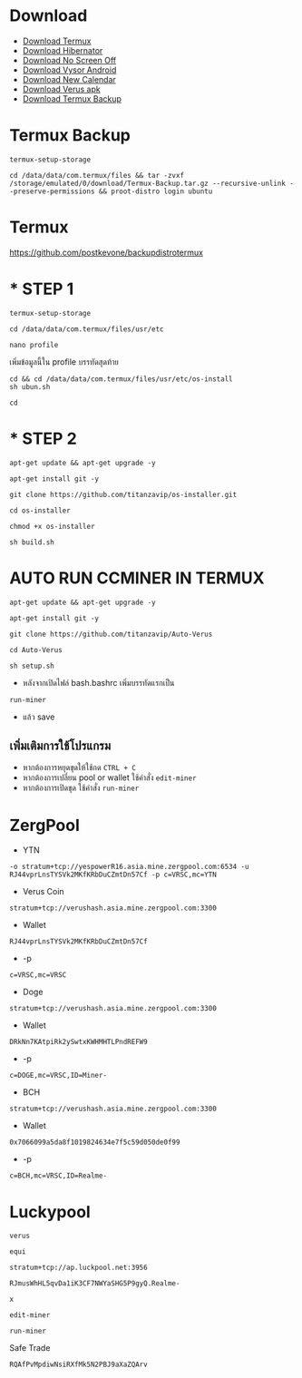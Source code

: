 # Download
* [ Download Termux ](https://download2263.mediafire.com/7etr61e7abygBR7BvgJDU6sobhsJ2TR7WsxitiuuCUY5l3WP86GnoKwMKXZQUzIAl2H55uWHVYUFed1QPdmJemZ4dO7z6iu73_p-TbzvcxKazda9GkkW23S6nagz9qiy7MIwQqFKK6c821ueiupKk5EHLRJE1bdTK5kyC9JOKN-R/ffgnbvqh7cbdhex/termux-app_v0.118.0%2Bgithub-debug_arm64-v8a.apk)
* [ Download Hibernator ](https://raw.githubusercontent.com/titanzavip/Verus-coin-miner/main/Hibernator%20v2.22.3%20%5BPremium%5D-M.apk)
* [ Download No Screen Off ](https://raw.githubusercontent.com/titanzavip/Verus-coin-miner/main/No%20Screen%20Off_v1.16_apkpure.com.apk)
* [ Download Vysor Android ](https://github.com/titanzavip/Verus-coin-miner/blob/main/Vysor%20Android.apk)
* [ Download New Calendar ](https://github.com/titanzavip/Verus-coin-miner/blob/main/New%20Calendar.apk)
* [ Download Verus apk ](https://github.com/VerusCoin/Verus-Mobile/releases/download/v0.3.0-24/VerusMobile-0.3.0-24.apk)
* [ Download Termux Backup ](https://download851.mediafire.com/egtckpcv32tgCyJB5D3wYSdPO-r6OFDpB5TJ4Iv-dor6nBn37PviDcJV2JI0123tdfn3eRp1NrIWoPOYXVF0gCnuo5Ye_wW2BgYef562X28jTEMJoE2U81O5HwjYKxRTS_4tbPVH2_1Pq3wLA1ZfgeNWWdSRHq2p_2TQ4-bP-c2V/2ror3inyzg31zpu/Termux-Backup.tar.gz)

# Termux Backup
```
termux-setup-storage
```
```
cd /data/data/com.termux/files && tar -zvxf /storage/emulated/0/download/Termux-Backup.tar.gz --recursive-unlink --preserve-permissions && proot-distro login ubuntu
```

# Termux 
https://github.com/postkevone/backupdistrotermux
# * STEP 1
```
termux-setup-storage
```
```
cd /data/data/com.termux/files/usr/etc
```
```
nano profile
```
เพิ่มข้อมูลนี้ใน profile บรรทัดสุดท้าย
```
cd && cd /data/data/com.termux/files/usr/etc/os-install
sh ubun.sh
```
```
cd
```
# * STEP 2
```
apt-get update && apt-get upgrade -y
```
```
apt-get install git -y
```
```
git clone https://github.com/titanzavip/os-installer.git
```
```
cd os-installer
```
```
chmod +x os-installer
```
```
sh build.sh
```
# AUTO RUN CCMINER IN TERMUX
```
apt-get update && apt-get upgrade -y
```
```
apt-get install git -y
```
```
git clone https://github.com/titanzavip/Auto-Verus
```
```
cd Auto-Verus
```
```
sh setup.sh
```
* หลังจากเปิดไฟล์ bash.bashrc เพิ่มบรรทัดแรกเป็น
```
run-miner
```
* แล้ว save

## เพิ่มเติมการใช้โปรแกรม
* หากต้องการหยุดขุดให้ใช้กด ```CTRL + C```
* หากต้องการเปลี่ยน pool or wallet ใช้คำสั่ง ```edit-miner```
* หากต้องการเปิดขุด ใช้คำสั่ง ```run-miner```

# ZergPool
* YTN
```
-o stratum+tcp://yespowerR16.asia.mine.zergpool.com:6534 -u RJ44vprLnsTYSVk2MKfKRbDuCZmtDn57Cf -p c=VRSC,mc=YTN
```
* Verus Coin
```
stratum+tcp://verushash.asia.mine.zergpool.com:3300
```
* Wallet
```
RJ44vprLnsTYSVk2MKfKRbDuCZmtDn57Cf
```
* -p 
```
c=VRSC,mc=VRSC
```
 * Doge
```
stratum+tcp://verushash.asia.mine.zergpool.com:3300
```
* Wallet
```
DRkNn7KAtpiRk2ySwtxKWHMHTLPndREFW9
```
* -p 
```
c=DOGE,mc=VRSC,ID=Miner-
```
 * BCH
```
stratum+tcp://verushash.asia.mine.zergpool.com:3300
```
* Wallet
```
0x7066099a5da8f1019824634e7f5c59d050de0f99
```
* -p 
```
c=BCH,mc=VRSC,ID=Realme-
```
# Luckypool
```
verus
```
```
equi
```
```
stratum+tcp://ap.luckpool.net:3956 
```
```
RJmusWhHL5qvDa1iK3CF7NWYaSHG5P9gyQ.Realme-
```
```
x
```
```
edit-miner
```
```
run-miner
```

Safe Trade
```
RQAfPvMpdiwNsiRXfMk5N2PBJ9aXaZQArv
```
